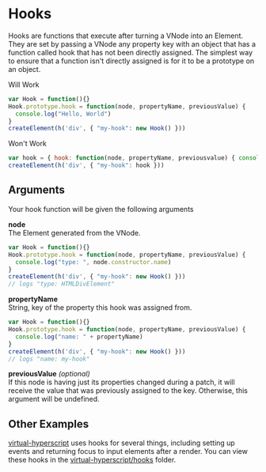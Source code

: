 # Hooks
Hooks are functions that execute after turning a VNode into an Element. They are set by passing a VNode any property key with an object that has a function called hook that has not been directly assigned. The simplest way to ensure that a function isn't directly assigned is for it to be a prototype on an object.

Will Work
```javascript
var Hook = function(){}
Hook.prototype.hook = function(node, propertyName, previousValue) { 
  console.log("Hello, World")
}
createElement(h('div', { "my-hook": new Hook() }))
```

Won't Work
```javascript
var hook = { hook: function(node, propertyName, previousvalue) { console.log("Hello, World") } }
createElement(h('div', { "my-hook": hook }))
```

## Arguments
Your hook function will be given the following arguments

**node**  
The Element generated from the VNode.

```javascript
var Hook = function(){}
Hook.prototype.hook = function(node, propertyName, previousValue) {
  console.log("type: ", node.constructor.name)
}
createElement(h('div', { "my-hook": new Hook() }))
// logs "type: HTMLDivElement"
```

**propertyName**  
String, key of the property this hook was assigned from.

```javascript
var Hook = function(){}
Hook.prototype.hook = function(node, propertyName, previousValue) { 
  console.log("name: " + propertyName)
}
createElement(h('div', { "my-hook": new Hook() }))
// logs "name: my-hook"
```

**previousValue** *(optional)*  
If this node is having just its properties changed during a patch, it will receive the value that was previously assigned to the key. Otherwise, this argument will be undefined.

## Other Examples
[virtual-hyperscript](https://github.com/Matt-Esch/virtual-dom/tree/master/virtual-hyperscript) uses hooks for several things, including setting up events and returning focus to input elements after a render. You can view these hooks in the [virtual-hyperscript/hooks](https://github.com/Matt-Esch/virtual-dom/tree/master/virtual-hyperscript/hooks) folder.
